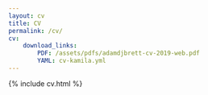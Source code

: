 ```yaml
---
layout: cv
title: CV
permalink: /cv/
cv:
    download_links:
        PDF: /assets/pdfs/adamdjbrett-cv-2019-web.pdf
        YAML: cv-kamila.yml
---
```

{% include cv.html %}
